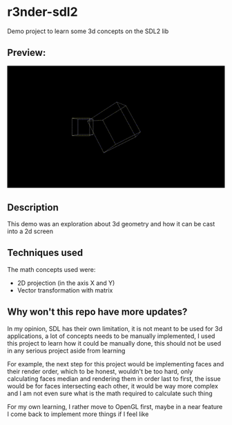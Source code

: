 # r3nder-sdl2
Demo project to learn some 3d concepts on the SDL2 lib


## Preview:
![Preview](doc/preview.gif)

## Description
This demo was an exploration about 3d geometry and how it can be cast into a 2d screen

## Techniques used
The math concepts used were:
- 2D projection (in the axis X and Y)
- Vector transformation with matrix

## Why won't this repo have more updates?
In my opinion, SDL has their own limitation, it is not meant to be used for 3d applications, a lot of concepts needs to be manually implemented, I used this project to learn how it could be manually done, this should not be used in any serious project aside from learning

For example, the next step for this project would be implementing faces and their render order, which to be honest, wouldn't be too hard, only calculating faces median and rendering them in order last to first, the issue would be for faces intersecting each other, it would be way more complex and I am not even sure what is the math required to calculate such thing

For my own learning, I rather move to OpenGL first, maybe in a near feature I come back to implement more things if I feel like